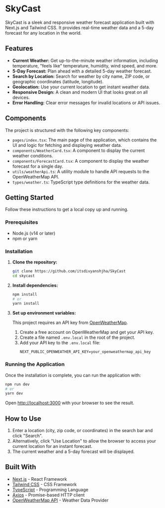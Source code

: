 # SkyCast

SkyCast is a sleek and responsive weather forecast application built with Next.js and Tailwind CSS. It provides real-time weather data and a 5-day forecast for any location in the world.

## Features

-   **Current Weather:** Get up-to-the-minute weather information, including temperature, "feels like" temperature, humidity, wind speed, and more.
-   **5-Day Forecast:** Plan ahead with a detailed 5-day weather forecast.
-   **Search by Location:** Search for weather by city name, ZIP code, or geographic coordinates (latitude, longitude).
-   **Geolocation:** Use your current location to get instant weather data.
-   **Responsive Design:** A clean and modern UI that looks great on all devices.
-   **Error Handling:** Clear error messages for invalid locations or API issues.

## Components

The project is structured with the following key components:

-   `pages/index.tsx`: The main page of the application, which contains the UI and logic for fetching and displaying weather data.
-   `components/WeatherCard.tsx`: A component to display the current weather conditions.
-   `components/ForecastCard.tsx`: A component to display the weather forecast for a single day.
-   `utils/weatherApi.ts`: A utility module to handle API requests to the OpenWeatherMap API.
-   `types/weather.ts`: TypeScript type definitions for the weather data.

## Getting Started

Follow these instructions to get a local copy up and running.

### Prerequisites

-   Node.js (v14 or later)
-   npm or yarn

### Installation

1.  **Clone the repository:**
    ```bash
    git clone https://github.com/itsdivyanshjha/SkyCast
    cd skycast
    ```

2.  **Install dependencies:**
    ```bash
    npm install
    # or
    yarn install
    ```

3.  **Set up environment variables:**

    This project requires an API key from [OpenWeatherMap](https://openweathermap.org/api).

    1.  Create a free account on OpenWeatherMap and get your API key.
    2.  Create a file named `.env.local` in the root of the project.
    3.  Add your API key to the `.env.local` file:
        ```
        NEXT_PUBLIC_OPENWEATHER_API_KEY=your_openweathermap_api_key
        ```

### Running the Application

Once the installation is complete, you can run the application with:

```bash
npm run dev
# or
yarn dev
```

Open [http://localhost:3000](http://localhost:3000) with your browser to see the result.

## How to Use

1.  Enter a location (city, zip code, or coordinates) in the search bar and click "Search".
2.  Alternatively, click "Use Location" to allow the browser to access your current location for an instant forecast.
3.  The current weather and a 5-day forecast will be displayed.

## Built With

-   [Next.js](https://nextjs.org/) - React Framework
-   [Tailwind CSS](https://tailwindcss.com/) - CSS Framework
-   [TypeScript](https://www.typescriptlang.org/) - Programming Language
-   [Axios](https://axios-http.com/) - Promise-based HTTP client
-   [OpenWeatherMap API](https://openweathermap.org/api) - Weather Data Provider